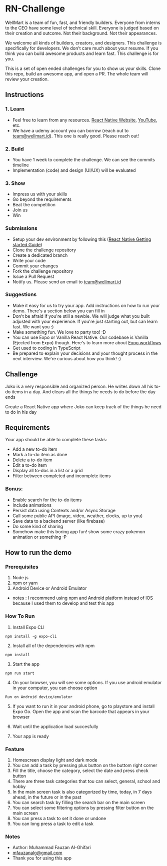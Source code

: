 # RN-Challenge

WellMart is a team of fun, fast, and friendly builders. Everyone from interns to the CEO have some
level of technical skill. Everyone is judged based on their creation and outcome. Not their
background. Not their appearances.

We welcome all kinds of builders, creators, and designers. This challenge is specifically for
developers. We don't care much about your resume. If you think you can build awesome products and
learn fast. This challenge is for you.

This is a set of open ended challenges for you to show us your skills. Clone this repo, build an
awesome app, and open a PR. The whole team will review your creation.

## Instructions

### 1. Learn

- Feel free to learn from any resources. [React Native Website](https://reactnative.dev),
  [YouTube](https://www.youtube.com/results?search_query=react+native+tutorial), etc.
- We have a udemy account you can borrow (reach out to team@wellmart.id). This one is really good.
  Please reach out!

### 2. Build

- You have 1 week to complete the challenge. We can see the commits timeline
- Implementation (code) and design (UI/UX) will be evaluated

### 3. Show

- Impress us with your skills
- Go beyond the requirements
- Beat the competition
- Join us
- Win

### Submissions

- Setup your dev environment by following this
  ([React Native Getting started Guide](https://reactnative.dev/docs/getting-started))
- Clone the challenge repository
- Create a dedicated branch
- Write your code
- Commit your changes
- Fork the challenge repository
- Issue a Pull Request
- Notify us. Please send an email to team@wellmart.id

### Suggestions

- Make it easy for us to try your app. Add instructions on how to run your demo. There's a section
  below you can fill in
- Don't be afraid if you're still a newbie. We will judge what you built adjusted with your
  experience. If you're just starting out, but can learn fast. We want you :)
- Make something fun. We love to party too! :D
- You can use Expo or Vanilla React Native. Our codebase is Vanilla (Ejected from Expo) though.
  Here's to learn more about [Expo workflows](https://docs.expo.io/introduction/managed-vs-bare/)
- Get used to coding in TypeScript
- Be prepared to explain your decisions and your thought process in the next interview. We're
  curious about how you think! :)

## Challenge

Joko is a very responsible and organized person. He writes down all his to-do items in a day. And
clears all the things he needs to do before the day ends

Create a React Native app where Joko can keep track of the things he need to do in his day

## Requirements

Your app should be able to complete these tasks:

- Add a new to-do item
- Mark a to-do item as done
- Delete a to-do item
- Edit a to-do item
- Display all to-dos in a list or a grid
- Filter between completed and incomplete items

### Bonus:

- Enable search for the to-do items
- Include animations
- Persist data using Contexts and/or Async Storage
- Call some public API (image, video, weather, clocks, up to you)
- Save data to a backend server (like firebase)
- Do some kind of sharing
- Somehow make this boring app fun! show some crazy pokemon animation or something :P

## How to run the demo

### Prerequisites

1. Node js
2. npm or yarn
3. Android Device or Android Emulator

- notes : I recommend using npm and Android platform instead of IOS because I used them to develop
  and test this app

### How To Run

1. Install Expo CLI

```
npm install -g expo-cli
```

2. Install all of the dependencies with npm

```
npm install
```

3. Start the app

```
npm run start
```

4. On your browser, you will see some options. If you use android emulator in your computer, you can
   choose option

```
Run on Android device/emulator
```

5. If you want to run it in your android phone, go to playstore and install Expo Go. Open the app
   and scan the barcode that appears in your browser

6. Wait until the application load succesfully
7. Your app is ready

### Feature

1. Homescreen display light and dark mode
2. You can add a task by pressing plus button on the buttom right corner
3. Fill the title, choose the category, select the date and press check button
4. There are three task categories that tou can select, general, school and hobby
5. In the main screen task is also categorized by time, today, in 7 days ahead, in the future or in
   the past
6. You can search task by filling the search bar on the main screen
7. You can select some filtering options by pressing filter button on the main screen
8. You can press a task to set it done or undone
9. You can long press a task to edit a task

### Notes

- Author: Muhammad Fauzan Al-Ghifari
- mfauzanalg@gmail.com
- Thank you for using this app
